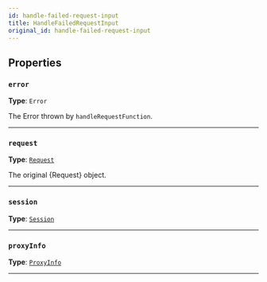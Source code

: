 ```yaml
---
id: handle-failed-request-input
title: HandleFailedRequestInput
original_id: handle-failed-request-input
---
```


<a name="handlefailedrequestinput"></a>

## Properties

### `error`

**Type**: `Error`

The Error thrown by `handleRequestFunction`.

---

### `request`

**Type**: [`Request`](../api/request)

The original {Request} object.

---

### `session`

**Type**: [`Session`](../api/session)

---

### `proxyInfo`

**Type**: [`ProxyInfo`](../typedefs/proxy-info)

---
